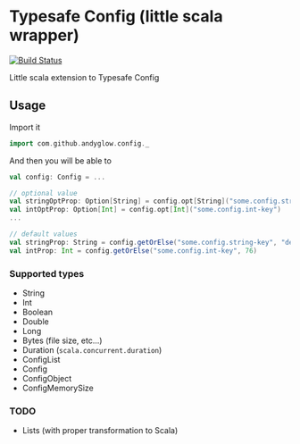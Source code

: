 # Typesafe Config (little scala wrapper)
[![Build Status](https://travis-ci.org/andyglow/typesafe-config-scala.svg)](https://travis-ci.org/andyglow/typesafe-config-scala)

Little scala extension to Typesafe Config

## Usage

Import it
```scala
import com.github.andyglow.config._
```

And then you will be able to

```scala
val config: Config = ...

// optional value
val stringOptProp: Option[String] = config.opt[String]("some.config.string-key")
val intOptProp: Option[Int] = config.opt[Int]("some.config.int-key")
...

// default values
val stringProp: String = config.getOrElse("some.config.string-key", "default")
val intProp: Int = config.getOrElse("some.config.int-key", 76)
```

### Supported types
- String
- Int
- Boolean
- Double
- Long
- Bytes (file size, etc...)
- Duration (`scala.concurrent.duration`)
- ConfigList
- Config
- ConfigObject
- ConfigMemorySize

### TODO
- Lists (with proper transformation to Scala)